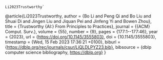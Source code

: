 ```
Li2023Trustworthy`
```
@article{Li2023Trustworthy,
  author    = {Bo Li and
               Peng Qi and
               Bo Liu and
               Shuai Di and
               Jingen Liu and
               Jiquan Pei and
               Jinfeng Yi and
               Bowen Zhou},
  title     = {Trustworthy {AI:} From Principles to Practices},
  journal   = {{ACM} Comput. Surv.},
  volume    = {55},
  number    = {9},
  pages     = {177:1--177:46},
  year      = {2023},
  url       = {https://doi.org/10.1145/3555803},
  doi       = {10.1145/3555803},
  timestamp = {Wed, 15 Feb 2023 17:36:21 +0100},
  biburl    = {https://dblp.org/rec/journals/csur/LiQLDLPYZ23.bib},
  bibsource = {dblp computer science bibliography, https://dblp.org}
}
```
````
